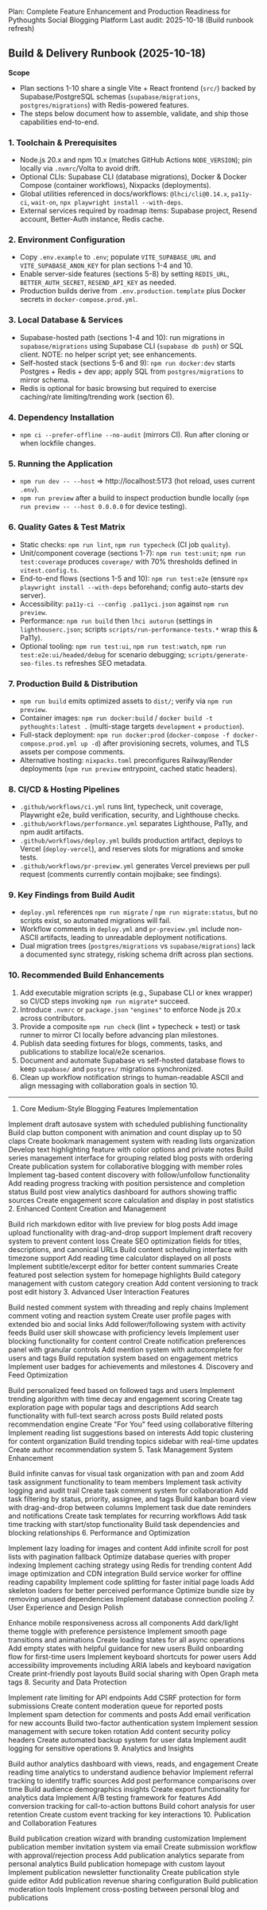 Plan: Complete Feature Enhancement and Production Readiness for Pythoughts Social Blogging Platform
Last audit: 2025-10-18 (Build runbook refresh)

## Build & Delivery Runbook (2025-10-18)

**Scope**
- Plan sections 1-10 share a single Vite + React frontend (`src/`) backed by Supabase/PostgreSQL schemas (`supabase/migrations`, `postgres/migrations`) with Redis-powered features.
- The steps below document how to assemble, validate, and ship those capabilities end-to-end.

### 1. Toolchain & Prerequisites
- Node.js 20.x and npm 10.x (matches GitHub Actions `NODE_VERSION`); pin locally via `.nvmrc`/Volta to avoid drift.
- Optional CLIs: Supabase CLI (database migrations), Docker & Docker Compose (container workflows), Nixpacks (deployments).
- Global utilities referenced in docs/workflows: `@lhci/cli@0.14.x`, `pa11y-ci`, `wait-on`, `npx playwright install --with-deps`.
- External services required by roadmap items: Supabase project, Resend account, Better-Auth instance, Redis cache.

### 2. Environment Configuration
- Copy `.env.example` to `.env`; populate `VITE_SUPABASE_URL` and `VITE_SUPABASE_ANON_KEY` for plan sections 1-4 and 10.
- Enable server-side features (sections 5-8) by setting `REDIS_URL`, `BETTER_AUTH_SECRET`, `RESEND_API_KEY` as needed.
- Production builds derive from `.env.production.template` plus Docker secrets in `docker-compose.prod.yml`.

### 3. Local Database & Services
- Supabase-hosted path (sections 1-4 and 10): run migrations in `supabase/migrations` using Supabase CLI (`supabase db push`) or SQL client. NOTE: no helper script yet; see enhancements.
- Self-hosted stack (sections 5-6 and 9): `npm run docker:dev` starts Postgres + Redis + dev app; apply SQL from `postgres/migrations` to mirror schema.
- Redis is optional for basic browsing but required to exercise caching/rate limiting/trending work (section 6).

### 4. Dependency Installation
- `npm ci --prefer-offline --no-audit` (mirrors CI). Run after cloning or when lockfile changes.

### 5. Running the Application
- `npm run dev -- --host` => http://localhost:5173 (hot reload, uses current `.env`).
- `npm run preview` after a build to inspect production bundle locally (`npm run preview -- --host 0.0.0.0` for device testing).

### 6. Quality Gates & Test Matrix
- Static checks: `npm run lint`, `npm run typecheck` (CI job `quality`).
- Unit/component coverage (sections 1-7): `npm run test:unit`; `npm run test:coverage` produces `coverage/` with 70% thresholds defined in `vitest.config.ts`.
- End-to-end flows (sections 1-5 and 10): `npm run test:e2e` (ensure `npx playwright install --with-deps` beforehand; config auto-starts dev server).
- Accessibility: `pa11y-ci --config .pa11yci.json` against `npm run preview`.
- Performance: `npm run build` then `lhci autorun` (settings in `lighthouserc.json`; scripts `scripts/run-performance-tests.*` wrap this & Pa11y).
- Optional tooling: `npm run test:ui`, `npm run test:watch`, `npm run test:e2e:ui/headed/debug` for scenario debugging; `scripts/generate-seo-files.ts` refreshes SEO metadata.

### 7. Production Build & Distribution
- `npm run build` emits optimized assets to `dist/`; verify via `npm run preview`.
- Container images: `npm run docker:build` / `docker build -t pythoughts:latest .` (multi-stage targets `development` + `production`).
- Full-stack deployment: `npm run docker:prod` (`docker-compose -f docker-compose.prod.yml up -d`) after provisioning secrets, volumes, and TLS assets per compose comments.
- Alternative hosting: `nixpacks.toml` preconfigures Railway/Render deployments (`npm run preview` entrypoint, cached static headers).

### 8. CI/CD & Hosting Pipelines
- `.github/workflows/ci.yml` runs lint, typecheck, unit coverage, Playwright e2e, build verification, security, and Lighthouse checks.
- `.github/workflows/performance.yml` separates Lighthouse, Pa11y, and npm audit artifacts.
- `.github/workflows/deploy.yml` builds production artifact, deploys to Vercel (`deploy-vercel`), and reserves slots for migrations and smoke tests.
- `.github/workflows/pr-preview.yml` generates Vercel previews per pull request (comments currently contain mojibake; see findings).

### 9. Key Findings from Build Audit
- `deploy.yml` references `npm run migrate` / `npm run migrate:status`, but no scripts exist, so automated migrations will fail.
- Workflow comments in `deploy.yml` and `pr-preview.yml` include non-ASCII artifacts, leading to unreadable deployment notifications.
- Dual migration trees (`postgres/migrations` vs `supabase/migrations`) lack a documented sync strategy, risking schema drift across plan sections.

### 10. Recommended Build Enhancements
1. Add executable migration scripts (e.g., Supabase CLI or knex wrapper) so CI/CD steps invoking `npm run migrate*` succeed.
2. Introduce `.nvmrc` or `package.json` `"engines"` to enforce Node.js 20.x across contributors.
3. Provide a composite `npm run check` (lint + typecheck + test) or task runner to mirror CI locally before advancing plan milestones.
4. Publish data seeding fixtures for blogs, comments, tasks, and publications to stabilize local/e2e scenarios.
5. Document and automate Supabase vs self-hosted database flows to keep `supabase/` and `postgres/` migrations synchronized.
6. Clean up workflow notification strings to human-readable ASCII and align messaging with collaboration goals in section 10.

---

1. Core Medium-Style Blogging Features Implementation

Implement draft autosave system with scheduled publishing functionality
Build clap button component with animation and count display up to 50 claps
Create bookmark management system with reading lists organization
Develop text highlighting feature with color options and private notes
Build series management interface for grouping related blog posts with ordering
Create publication system for collaborative blogging with member roles
Implement tag-based content discovery with follow/unfollow functionality
Add reading progress tracking with position persistence and completion status
Build post view analytics dashboard for authors showing traffic sources
Create engagement score calculation and display in post statistics
2. Enhanced Content Creation and Management

Build rich markdown editor with live preview for blog posts
Add image upload functionality with drag-and-drop support
Implement draft recovery system to prevent content loss
Create SEO optimization fields for titles, descriptions, and canonical URLs
Build content scheduling interface with timezone support
Add reading time calculator displayed on all posts
Implement subtitle/excerpt editor for better content summaries
Create featured post selection system for homepage highlights
Build category management with custom category creation
Add content versioning to track post edit history
3. Advanced User Interaction Features

Build nested comment system with threading and reply chains
Implement comment voting and reaction system
Create user profile pages with extended bio and social links
Add follower/following system with activity feeds
Build user skill showcase with proficiency levels
Implement user blocking functionality for content control
Create notification preferences panel with granular controls
Add mention system with autocomplete for users and tags
Build reputation system based on engagement metrics
Implement user badges for achievements and milestones
4. Discovery and Feed Optimization

Build personalized feed based on followed tags and users
Implement trending algorithm with time decay and engagement scoring
Create tag exploration page with popular tags and descriptions
Add search functionality with full-text search across posts
Build related posts recommendation engine
Create "For You" feed using collaborative filtering
Implement reading list suggestions based on interests
Add topic clustering for content organization
Build trending topics sidebar with real-time updates
Create author recommendation system
5. Task Management System Enhancement

Build infinite canvas for visual task organization with pan and zoom
Add task assignment functionality to team members
Implement task activity logging and audit trail
Create task comment system for collaboration
Add task filtering by status, priority, assignee, and tags
Build kanban board view with drag-and-drop between columns
Implement task due date reminders and notifications
Create task templates for recurring workflows
Add task time tracking with start/stop functionality
Build task dependencies and blocking relationships
6. Performance and Optimization

Implement lazy loading for images and content
Add infinite scroll for post lists with pagination fallback
Optimize database queries with proper indexing
Implement caching strategy using Redis for trending content
Add image optimization and CDN integration
Build service worker for offline reading capability
Implement code splitting for faster initial page loads
Add skeleton loaders for better perceived performance
Optimize bundle size by removing unused dependencies
Implement database connection pooling
7. User Experience and Design Polish

Enhance mobile responsiveness across all components
Add dark/light theme toggle with preference persistence
Implement smooth page transitions and animations
Create loading states for all async operations
Add empty states with helpful guidance for new users
Build onboarding flow for first-time users
Implement keyboard shortcuts for power users
Add accessibility improvements including ARIA labels and keyboard navigation
Create print-friendly post layouts
Build social sharing with Open Graph meta tags
8. Security and Data Protection

Implement rate limiting for API endpoints
Add CSRF protection for form submissions
Create content moderation queue for reported posts
Implement spam detection for comments and posts
Add email verification for new accounts
Build two-factor authentication system
Implement session management with secure token rotation
Add content security policy headers
Create automated backup system for user data
Implement audit logging for sensitive operations
9. Analytics and Insights

Build author analytics dashboard with views, reads, and engagement
Create reading time analytics to understand audience behavior
Implement referral tracking to identify traffic sources
Add post performance comparisons over time
Build audience demographics insights
Create export functionality for analytics data
Implement A/B testing framework for features
Add conversion tracking for call-to-action buttons
Build cohort analysis for user retention
Create custom event tracking for key interactions
10. Publication and Collaboration Features

Build publication creation wizard with branding customization
Implement publication member invitation system via email
Create submission workflow with approval/rejection process
Add publication analytics separate from personal analytics
Build publication homepage with custom layout
Implement publication newsletter functionality
Create publication style guide editor
Add publication revenue sharing configuration
Build publication moderation tools
Implement cross-posting between personal blog and publications
